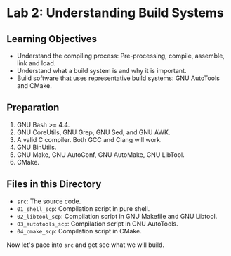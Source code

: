 # Lab 2: Understanding Build Systems

## Learning Objectives

- Understand the compiling process: Pre-processing, compile, assemble, link and load.
- Understand what a build system is and why it is important.
- Build software that uses representative build systems: GNU AutoTools and CMake.

## Preparation

1. GNU Bash >= 4.4.
2. GNU CoreUtils, GNU Grep, GNU Sed, and GNU AWK.
3. A valid C compiler. Both GCC and Clang will work.
4. GNU BinUtils.
5. GNU Make, GNU AutoConf, GNU AutoMake, GNU LibTool.
6. CMake.

## Files in this Directory

- `src`: The source code.
- `01_shell_scp`: Compilation script in pure shell.
- `02_libtool_scp`: Compilation script in GNU Makefile and GNU Libtool.
- `03_autotools_scp`: Compilation script in GNU AutoTools.
- `04_cmake_scp`: Compilation script in CMake.

Now let's pace into `src` and get see what we will build.
